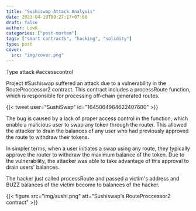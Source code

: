 ```yaml
---
title: "Sushiswap Attack Analysis"
date: 2023-04-10T09:27:17+07:00
draft: false
author: LowK
categories: ["post-mortem"]
tags: ["smart contracts", "hacking", "solidity"]
type: post
cover:
  src: "img/cover.png"
---
```


Type attack #accesscontrol

Project #Sushiswap suffered an attack due to a vulnerability in the RouteProccessor2 contract. This contract includes a processRoute function, which is responsible for processing off-chain generated routes.

{{< tweet user="SushiSwap" id="1645064984622407680" >}}

The bug is caused by a lack of proper access control in the function, which enable a malicious user to swap any token through the router. This allowed the attacker to drain the balances of any user who had previously approved the route to withdraw their tokens.

In simpler terms, when a user initiates a swap using any route, they typically approve the router to withdraw the maximum balance of the token. Due to the vulnerability, the attacker was able to take advantage of this approval to drain users' balances.

The hacker just called processRoute and passed a victim's address and BUZZ balances of the victim become to balances of the hacker.

{{< figure src="img/sushi.png" att="Sushiswap's RouteProccessor2 contract" >}}
